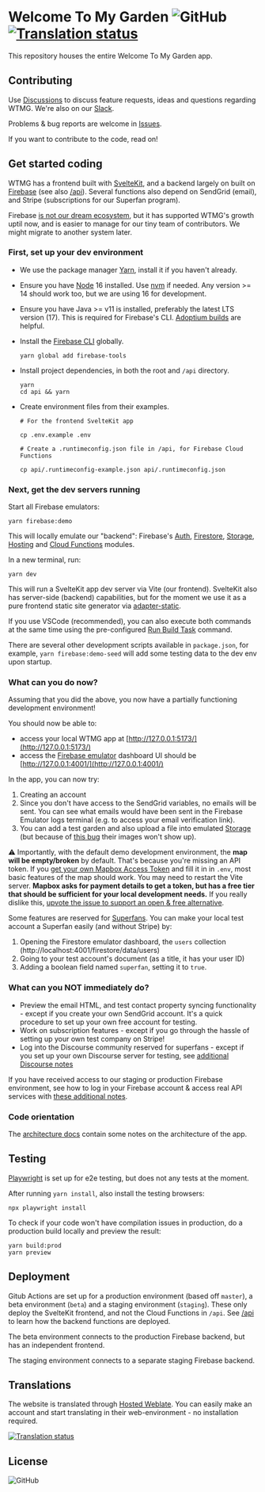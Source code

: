 # Welcome To My Garden ![GitHub](https://img.shields.io/github/license/welcometomygarden/welcometomygarden?label=License) [![Translation status](https://hosted.weblate.org/widgets/wtmg/-/svg-badge.svg)](https://hosted.weblate.org/engage/wtmg/)

This repository houses the entire Welcome To My Garden app.

## Contributing

Use [Discussions](https://github.com/WelcometoMyGarden/welcometomygarden/discussions) to discuss feature requests, ideas and questions regarding WTMG. We're also on our [Slack](https://join.slack.com/t/welcometomygarden/shared_invite/zt-f31i37dj-_zFgnfe40B6EexJuB2f_~w).

Problems & bug reports are welcome in [Issues](https://github.com/WelcometoMyGarden/welcometomygarden/issues).

If you want to contribute to the code, read on!

## Get started coding

WTMG has a frontend built with [SvelteKit](https://kit.svelte.dev/), and a backend largely on built on [Firebase](https://firebase.google.com/docs) (see also [/api](./api/)). Several functions also depend on SendGrid (email), and Stripe (subscriptions for our Superfan program).

Firebase [is not our dream ecosystem](https://github.com/WelcometoMyGarden/welcometomygarden/issues/106), but it has supported WTMG's growth uptil now, and is easier to manage for our tiny team of contributors. We might migrate to another system later.

### First, set up your dev environment

- We use the package manager [Yarn](https://yarnpkg.com/getting-started/install), install it if you haven't already.
- Ensure you have [Node](https://nodejs.org/en/download/) 16 installed. Use [nvm](https://github.com/nvm-sh/nvm) if needed. Any version >= 14 should work too, but we are using 16 for development.
- Ensure you have Java >= v11 is installed, preferably the latest LTS version (17). This is required for Firebase's CLI. [Adoptium builds](https://adoptium.net/en-GB/) are helpful.
- Install the [Firebase CLI](https://firebaseopensource.com/projects/firebase/firebase-tools/) globally.

  ```
  yarn global add firebase-tools
  ```

- Install project dependencies, in both the root and `/api` directory.
  ```
  yarn
  cd api && yarn
  ```
- Create environment files from their examples.

  ```
  # For the frontend SvelteKit app

  cp .env.example .env

  # Create a .runtimeconfig.json file in /api, for Firebase Cloud Functions

  cp api/.runtimeconfig-example.json api/.runtimeconfig.json
  ```

### Next, get the dev servers running

Start all Firebase emulators:

```
yarn firebase:demo
```

This will locally emulate our "backend": Firebase's [Auth](https://firebase.google.com/docs/auth), [Firestore](https://firebase.google.com/docs/firestore), [Storage](https://firebase.google.com/docs/storage), [Hosting](https://firebase.google.com/docs/hosting) and [Cloud Functions](https://firebase.google.com/docs/functions) modules.

In a new terminal, run:

```
yarn dev
```

This will run a SvelteKit app dev server via Vite (our frontend). SvelteKit also has server-side (backend) capabilities, but for the moment we use it as a pure frontend static site generator via [adapter-static](https://kit.svelte.dev/docs/adapters#supported-environments-static-sites).

If you use VSCode (recommended), you can also execute both commands at the same time using the pre-configured [Run Build Task](https://code.visualstudio.com/Docs/editor/tasks#_typescript-hello-world) command.

There are several other development scripts available in `package.json`, for example, `yarn firebase:demo-seed` will add some testing data to the dev env upon startup.

### What can you do now?

Assuming that you did the above, you now have a partially functioning development environment!

You should now be able to:

- access your local WTMG app at [http://127.0.0.1:5173/](http://127.0.0.1:5173/)
- access the [Firebase emulator](https://firebase.google.com/docs/emulator-suite) dashboard UI should be [http://127.0.0.1:4001/](http://127.0.0.1:4001/)

In the app, you can now try:

1. Creating an account
2. Since you don't have access to the SendGrid variables, no emails will be sent. You can see what emails would have been sent in the Firebase Emulator logs terminal (e.g. to access your email verification link).
3. You can add a test garden and also upload a file into emulated [Storage](https://firebase.google.com/docs/storage) (but because of [this bug](https://github.com/WelcometoMyGarden/welcometomygarden/issues/289) their images won't show up).

⚠️ Importantly, with the default demo development environment, the **map will be empty/broken** by default. That's because you're missing an API token. If you [get your own Mapbox Access Token](https://docs.mapbox.com/help/getting-started/#how-to-use-mapbox) and fill it in in `.env`, most basic features of the map should work. You may need to restart the Vite server. **Mapbox asks for payment details to get a token, but has a free tier that should be sufficient for your local development needs.** If you really dislike this, [upvote the issue to support an open & free alternative](https://github.com/WelcometoMyGarden/welcometomygarden/issues/308).

Some features are reserved for [Superfans](https://welcometomygarden.org/about-superfan). You can make your local test account a Superfan easily (and without Stripe) by:

1. Opening the Firestore emulator dashboard, the `users` collection (http://localhost:4001/firestore/data/users)
2. Going to your test account's document (as a title, it has your user ID)
3. Adding a boolean field named `superfan`, setting it to `true`.

### What can you NOT immediately do?

- Preview the email HTML, and test contact property syncing functionality - except if you create your own SendGrid account. It's a quick procedure to set up your own free account for testing.
- Work on subscription features - except if you go through the hassle of setting up your own test company on Stripe!
- Log into the Discourse community reserved for superfans - except if you set up your own Discourse server for testing, see [additional Discourse notes](./docs/discourse.md)

If you have received access to our staging or production Firebase environment, see how to log in your Firebase account & access real API services with [these additional notes](./docs/full-access.md).

### Code orientation

The [architecture docs](./docs/architecture.md) contain some notes on the architecture of the app.

## Testing

[Playwright](https://playwright.dev/) is set up for e2e testing, but does not any tests at the moment.

After running `yarn install`, also install the testing browsers:

```
npx playwright install
```

To check if your code won't have compilation issues in production, do a production build locally and preview the result:

```
yarn build:prod
yarn preview
```

## Deployment

Gitub Actions are set up for a production environment (based off `master`), a beta environment (`beta`) and a staging environment (`staging`). These only deploy the SvelteKit frontend, and not the Cloud Functions in `/api`. See [/api](./api) to learn how the backend functions are deployed.

The beta environment connects to the production Firebase backend, but has an independent frontend.

The staging environment connects to a separate staging Firebase backend.

## Translations

The website is translated through [Hosted Weblate](https://hosted.weblate.org/projects/wtmg/).
You can easily make an account and start translating in their web-environment - no installation required.

[![Translation status](https://hosted.weblate.org/widgets/wtmg/-/multi-auto.svg)](https://hosted.weblate.org/engage/wtmg/)

## License

![GitHub](https://img.shields.io/github/license/welcometomygarden/welcometomygarden?label=License)
